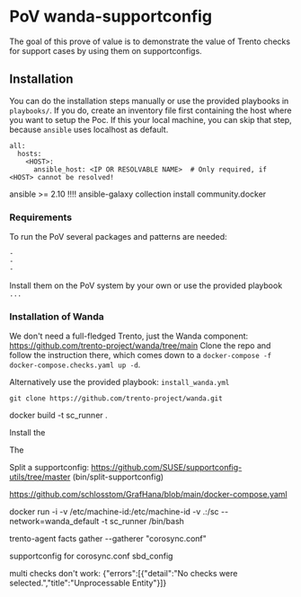 # PoV wanda-supportconfig

The goal of this prove of value is to demonstrate the value of Trento checks for support cases by using them on supportconfigs.

## Installation

You can do the installation steps manually or use the provided playbooks in `playbooks/`. If you do, create an inventory file first containing the host where you want to setup the Poc.
If this your local machine, you can skip that step, because `ansible` uses localhost as default.

```
all:
  hosts:
    <HOST>:
      ansible_host: <IP OR RESOLVABLE NAME>  # Only required, if <HOST> cannot be resolved!

```
ansible >= 2.10 !!!!
ansible-galaxy collection install community.docker


### Requirements

To run the PoV several packages and patterns are needed:

    -
    -
    -

Install them on the PoV system by your own or use the provided playbook `...`





### Installation of Wanda

We don't need a full-fledged Trento, just the Wanda component: https://github.com/trento-project/wanda/tree/main
Clone the repo and follow the instruction there, which comes down to a `docker-compose -f docker-compose.checks.yaml up -d`.

Alternatively use the provided playbook: `install_wanda.yml`


```
git clone https://github.com/trento-project/wanda.git
```


docker build -t sc_runner .


Install the 

The 

Split a supportconfig: https://github.com/SUSE/supportconfig-utils/tree/master  (bin/split-supportconfig)


https://github.com/schlosstom/GrafHana/blob/main/docker-compose.yaml


docker run -i -v /etc/machine-id:/etc/machine-id -v .:/sc --network=wanda_default -t sc_runner /bin/bash

trento-agent facts gather --gatherer "corosync.conf"




supportconfig for 
corosync.conf
sbd_config


multi checks don't work: {"errors":[{"detail":"No checks were selected.","title":"Unprocessable Entity"}]}